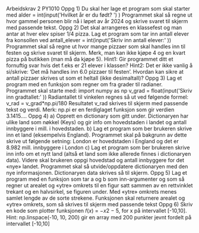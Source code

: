 Arbeidskrav 2 PY1010
Oppg 1) Du skal her lage et program som skal starter med
alder = int(input('Hvilket år er du født? ') )
Programmet skal så regne ut hvor gammel personen blir nå i løpet av år 2024 og skrive
svaret til skjerm med passende tekst.
Oppg 2) Det skal arrangeres en klassefest og man antar at hver elev spiser 1/4 pizza. Lag et
program som tar inn antall elever fra konsollen ved
antall_elever = int(input('Skriv inn antall elever:' ))
Programmet skal så regne ut hvor mange pizzaer som skal handles inn til festen og skrive
svaret til skjerm. Merk, man kan ikke kjøpe 4 og en kvart pizza på butikken (man må da kjøpe
5).
Hint1: Gir programmet ditt et fornuftig svar hvis det f.eks er 21 elever i klassen?
Hint2: Det er ikke vanlig å si/skrive: ‘Det må handles inn 6.0 pizzaer til festen’. Hvordan kan
sikre at antall pizzaer skrives ut som et heltall (ikke desimaltall)?
Oppg 3) Lag et program med en funksjon som regner om fra grader til radianer.
Programmet skal starte med:
import numpy as np
v_grad = float(input('Skriv inn gradtallet:' ))
Radiantallet til vinkelen regnes så ut ved følgende formel: v_rad = v_grad*np.pi/180
Resultatet v_rad skrives til skjerm med passende tekst og verdi.
Merk: np.pi er en ferdiglaget funksjon som gir verdien 3.1415....
Oppg 4)
a) Opprett en dictionary som gitt under. Dictionaryen har ulike land som nøkkel (Keys)
og gir info om hovedstaden i landet og antall innbyggere i mill. i hovedstaden.
b) Lag et program som ber brukeren skrive inn et land (eksempelvis England).
Programmet skal på bakgrunn av dette skrive ut følgende setning:
London er hovedstaden i England og det er 8.982 mill. innbyggere i London
c) Lag et program som ber brukeren skrive inn info om et nytt land (altså et land som
ikke allerede finnes i dictionaryen data). Videre skal brukeren oppgi hovedstad og
antall innbyggere for det «nye» landet. Programmet skal så utvide/oppdatere
dictionaryen med den nye informasjonen. Dictionaryen data skrives så til skjerm.
Oppg 5) Lag et program med en funksjon som tar a og b som inn-argumenter og som så
regner ut arealet og «ytre» omkrets til en figur satt sammen av en rettvinklet trekant og en
halvsirkel, se figuren under. Med «ytre» omkrets menes samlet lengde av de sorte strekene.
Funksjonen skal returnere arealet og «ytre» omkrets, som så skrives til skjerm med passende
tekst
Oppg 6) Skriv en kode som plotter funksjonen 𝑓(𝑥) = −𝑥2 − 5, for x på intervallet [-10,10].
Hint: np.linspace(-10, 10, 200) gir en array med 200 punkter jevnt fordelt på intervallet
[-10,10]
